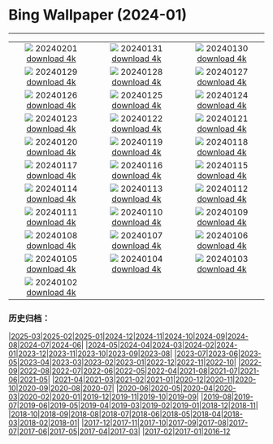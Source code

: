 # Bing Wallpaper (2024-01)
**************
| | | |
| :----: | :----: | :----: |
| ![](https://www.bing.com/th?id=OHR.HalbinselJasmund_ZH-CN2110869056_1920x1080.jpg) 20240201 [download 4k](https://www.bing.com/th?id=OHR.HalbinselJasmund_ZH-CN2110869056_UHD.jpg) | ![](https://www.bing.com/th?id=OHR.ZebraMother_ZH-CN1947314869_1920x1080.jpg) 20240131 [download 4k](https://www.bing.com/th?id=OHR.ZebraMother_ZH-CN1947314869_UHD.jpg) | ![](https://www.bing.com/th?id=OHR.AlbaceteSpain_ZH-CN1597281896_1920x1080.jpg) 20240130 [download 4k](https://www.bing.com/th?id=OHR.AlbaceteSpain_ZH-CN1597281896_UHD.jpg) |
| ![](https://www.bing.com/th?id=OHR.GollingerFalls_ZH-CN1137680822_1920x1080.jpg) 20240129 [download 4k](https://www.bing.com/th?id=OHR.GollingerFalls_ZH-CN1137680822_UHD.jpg) | ![](https://www.bing.com/th?id=OHR.ChannelOutback_ZH-CN0579687777_1920x1080.jpg) 20240128 [download 4k](https://www.bing.com/th?id=OHR.ChannelOutback_ZH-CN0579687777_UHD.jpg) | ![](https://www.bing.com/th?id=OHR.ToucanetEmpoleirado_ZH-CN8520861326_1920x1080.jpg) 20240127 [download 4k](https://www.bing.com/th?id=OHR.ToucanetEmpoleirado_ZH-CN8520861326_UHD.jpg) |
| ![](https://www.bing.com/th?id=OHR.HawkOwl_ZH-CN3401920167_1920x1080.jpg) 20240126 [download 4k](https://www.bing.com/th?id=OHR.HawkOwl_ZH-CN3401920167_UHD.jpg) | ![](https://www.bing.com/th?id=OHR.DwynwensDay_ZH-CN1768649253_1920x1080.jpg) 20240125 [download 4k](https://www.bing.com/th?id=OHR.DwynwensDay_ZH-CN1768649253_UHD.jpg) | ![](https://www.bing.com/th?id=OHR.IcelandBeach_ZH-CN1632329693_1920x1080.jpg) 20240124 [download 4k](https://www.bing.com/th?id=OHR.IcelandBeach_ZH-CN1632329693_UHD.jpg) |
| ![](https://www.bing.com/th?id=OHR.MaldivesAtolls_ZH-CN1365670653_1920x1080.jpg) 20240123 [download 4k](https://www.bing.com/th?id=OHR.MaldivesAtolls_ZH-CN1365670653_UHD.jpg) | ![](https://www.bing.com/th?id=OHR.SantaCruzSunrise_ZH-CN3074203377_1920x1080.jpg) 20240122 [download 4k](https://www.bing.com/th?id=OHR.SantaCruzSunrise_ZH-CN3074203377_UHD.jpg) | ![](https://www.bing.com/th?id=OHR.SquirrelNetherlands_ZH-CN0757138587_1920x1080.jpg) 20240121 [download 4k](https://www.bing.com/th?id=OHR.SquirrelNetherlands_ZH-CN0757138587_UHD.jpg) |
| ![](https://www.bing.com/th?id=OHR.MacaroniPenguins_ZH-CN0600867997_1920x1080.jpg) 20240120 [download 4k](https://www.bing.com/th?id=OHR.MacaroniPenguins_ZH-CN0600867997_UHD.jpg) | ![](https://www.bing.com/th?id=OHR.PlitviceWinter_ZH-CN0407572344_1920x1080.jpg) 20240119 [download 4k](https://www.bing.com/th?id=OHR.PlitviceWinter_ZH-CN0407572344_UHD.jpg) | ![](https://www.bing.com/th?id=OHR.ParisBridge_ZH-CN0173421630_1920x1080.jpg) 20240118 [download 4k](https://www.bing.com/th?id=OHR.ParisBridge_ZH-CN0173421630_UHD.jpg) |
| ![](https://www.bing.com/th?id=OHR.SleepyWolf_ZH-CN9870873990_1920x1080.jpg) 20240117 [download 4k](https://www.bing.com/th?id=OHR.SleepyWolf_ZH-CN9870873990_UHD.jpg) | ![](https://www.bing.com/th?id=OHR.LakeLouise_ZH-CN9592539152_1920x1080.jpg) 20240116 [download 4k](https://www.bing.com/th?id=OHR.LakeLouise_ZH-CN9592539152_UHD.jpg) | ![](https://www.bing.com/th?id=OHR.IceChapel_ZH-CN9189733666_1920x1080.jpg) 20240115 [download 4k](https://www.bing.com/th?id=OHR.IceChapel_ZH-CN9189733666_UHD.jpg) |
| ![](https://www.bing.com/th?id=OHR.HokkaidoSwans_ZH-CN8733312972_1920x1080.jpg) 20240114 [download 4k](https://www.bing.com/th?id=OHR.HokkaidoSwans_ZH-CN8733312972_UHD.jpg) | ![](https://www.bing.com/th?id=OHR.HanaHighway_ZH-CN8601588011_1920x1080.jpg) 20240113 [download 4k](https://www.bing.com/th?id=OHR.HanaHighway_ZH-CN8601588011_UHD.jpg) | ![](https://www.bing.com/th?id=OHR.BukhansanSeoul_ZH-CN8002920750_1920x1080.jpg) 20240112 [download 4k](https://www.bing.com/th?id=OHR.BukhansanSeoul_ZH-CN8002920750_UHD.jpg) |
| ![](https://www.bing.com/th?id=OHR.LynxSnow_ZH-CN8908082275_1920x1080.jpg) 20240111 [download 4k](https://www.bing.com/th?id=OHR.LynxSnow_ZH-CN8908082275_UHD.jpg) | ![](https://www.bing.com/th?id=OHR.MilopotamosStairs_ZH-CN8013521384_1920x1080.jpg) 20240110 [download 4k](https://www.bing.com/th?id=OHR.MilopotamosStairs_ZH-CN8013521384_UHD.jpg) | ![](https://www.bing.com/th?id=OHR.BalloonDay_ZH-CN7571792218_1920x1080.jpg) 20240109 [download 4k](https://www.bing.com/th?id=OHR.BalloonDay_ZH-CN7571792218_UHD.jpg) |
| ![](https://www.bing.com/th?id=OHR.BerninaPass_ZH-CN5776010452_1920x1080.jpg) 20240108 [download 4k](https://www.bing.com/th?id=OHR.BerninaPass_ZH-CN5776010452_UHD.jpg) | ![](https://www.bing.com/th?id=OHR.DevilsMarbles_ZH-CN4897809914_1920x1080.jpg) 20240107 [download 4k](https://www.bing.com/th?id=OHR.DevilsMarbles_ZH-CN4897809914_UHD.jpg) | ![](https://www.bing.com/th?id=OHR.CrabappleChaffinch_ZH-CN4458529756_1920x1080.jpg) 20240106 [download 4k](https://www.bing.com/th?id=OHR.CrabappleChaffinch_ZH-CN4458529756_UHD.jpg) |
| ![](https://www.bing.com/th?id=OHR.AlpsReflecting_ZH-CN4036320440_1920x1080.jpg) 20240105 [download 4k](https://www.bing.com/th?id=OHR.AlpsReflecting_ZH-CN4036320440_UHD.jpg) | ![](https://www.bing.com/th?id=OHR.GoldenGateLight_ZH-CN3874822904_1920x1080.jpg) 20240104 [download 4k](https://www.bing.com/th?id=OHR.GoldenGateLight_ZH-CN3874822904_UHD.jpg) | ![](https://www.bing.com/th?id=OHR.MinnewankaLake_ZH-CN3020982568_1920x1080.jpg) 20240103 [download 4k](https://www.bing.com/th?id=OHR.MinnewankaLake_ZH-CN3020982568_UHD.jpg) |
| ![](https://www.bing.com/th?id=OHR.MehrangarhJodhpur_ZH-CN2855490711_1920x1080.jpg) 20240102 [download 4k](https://www.bing.com/th?id=OHR.MehrangarhJodhpur_ZH-CN2855490711_UHD.jpg) |  |  |

### 历史归档：

|[2025-03](/2025-03/2025-03.md)|[2025-02](/2025-02/2025-02.md)|[2025-01](/2025-01/2025-01.md)|[2024-12](/2024-12/2024-12.md)|[2024-11](/2024-11/2024-11.md)|[2024-10](/2024-10/2024-10.md)|[2024-09](/2024-09/2024-09.md)|[2024-08](/2024-08/2024-08.md)|[2024-07](/2024-07/2024-07.md)|[2024-06](/2024-06/2024-06.md)|
|[2024-05](/2024-05/2024-05.md)|[2024-04](/2024-04/2024-04.md)|[2024-03](/2024-03/2024-03.md)|[2024-02](/2024-02/2024-02.md)|[2024-01](/2024-01/2024-01.md)|[2023-12](/2023-12/2023-12.md)|[2023-11](/2023-11/2023-11.md)|[2023-10](/2023-10/2023-10.md)|[2023-09](/2023-09/2023-09.md)|[2023-08](/2023-08/2023-08.md)|
|[2023-07](/2023-07/2023-07.md)|[2023-06](/2023-06/2023-06.md)|[2023-05](/2023-05/2023-05.md)|[2023-04](/2023-04/2023-04.md)|[2023-03](/2023-03/2023-03.md)|[2023-02](/2023-02/2023-02.md)|[2023-01](/2023-01/2023-01.md)|[2022-12](/2022-12/2022-12.md)|[2022-11](/2022-11/2022-11.md)|[2022-10](/2022-10/2022-10.md)|
|[2022-09](/2022-09/2022-09.md)|[2022-08](/2022-08/2022-08.md)|[2022-07](/2022-07/2022-07.md)|[2022-06](/2022-06/2022-06.md)|[2022-05](/2022-05/2022-05.md)|[2022-04](/2022-04/2022-04.md)|[2021-08](/2021-08/2021-08.md)|[2021-07](/2021-07/2021-07.md)|[2021-06](/2021-06/2021-06.md)|[2021-05](/2021-05/2021-05.md)|
|[2021-04](/2021-04/2021-04.md)|[2021-03](/2021-03/2021-03.md)|[2021-02](/2021-02/2021-02.md)|[2021-01](/2021-01/2021-01.md)|[2020-12](/2020-12/2020-12.md)|[2020-11](/2020-11/2020-11.md)|[2020-10](/2020-10/2020-10.md)|[2020-09](/2020-09/2020-09.md)|[2020-08](/2020-08/2020-08.md)|[2020-07](/2020-07/2020-07.md)|
|[2020-06](/2020-06/2020-06.md)|[2020-05](/2020-05/2020-05.md)|[2020-04](/2020-04/2020-04.md)|[2020-03](/2020-03/2020-03.md)|[2020-02](/2020-02/2020-02.md)|[2020-01](/2020-01/2020-01.md)|[2019-12](/2019-12/2019-12.md)|[2019-11](/2019-11/2019-11.md)|[2019-10](/2019-10/2019-10.md)|[2019-09](/2019-09/2019-09.md)|
|[2019-08](/2019-08/2019-08.md)|[2019-07](/2019-07/2019-07.md)|[2019-06](/2019-06/2019-06.md)|[2019-05](/2019-05/2019-05.md)|[2019-04](/2019-04/2019-04.md)|[2019-03](/2019-03/2019-03.md)|[2019-02](/2019-02/2019-02.md)|[2019-01](/2019-01/2019-01.md)|[2018-12](/2018-12/2018-12.md)|[2018-11](/2018-11/2018-11.md)|
|[2018-10](/2018-10/2018-10.md)|[2018-09](/2018-09/2018-09.md)|[2018-08](/2018-08/2018-08.md)|[2018-07](/2018-07/2018-07.md)|[2018-06](/2018-06/2018-06.md)|[2018-05](/2018-05/2018-05.md)|[2018-04](/2018-04/2018-04.md)|[2018-03](/2018-03/2018-03.md)|[2018-02](/2018-02/2018-02.md)|[2018-01](/2018-01/2018-01.md)|
|[2017-12](/2017-12/2017-12.md)|[2017-11](/2017-11/2017-11.md)|[2017-10](/2017-10/2017-10.md)|[2017-09](/2017-09/2017-09.md)|[2017-08](/2017-08/2017-08.md)|[2017-07](/2017-07/2017-07.md)|[2017-06](/2017-06/2017-06.md)|[2017-05](/2017-05/2017-05.md)|[2017-04](/2017-04/2017-04.md)|[2017-03](/2017-03/2017-03.md)|
|[2017-02](/2017-02/2017-02.md)|[2017-01](/2017-01/2017-01.md)|[2016-12](/2016-12/2016-12.md)